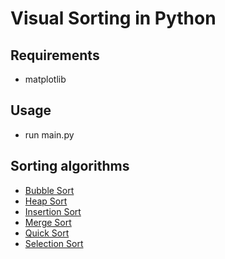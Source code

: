 # Visual Sorting in Python

## Requirements
- matplotlib

## Usage
- run main.py

## Sorting algorithms
* [Bubble Sort](https://en.wikipedia.org/wiki/Bubble_sort)
* [Heap Sort](https://en.wikipedia.org/wiki/Heapsort)
* [Insertion Sort](https://en.wikipedia.org/wiki/Insertion_sort)
* [Merge Sort](https://en.wikipedia.org/wiki/Merge_sort)
* [Quick Sort](https://en.wikipedia.org/wiki/Quicksort)
* [Selection Sort](https://en.wikipedia.org/wiki/Selection_sort)
